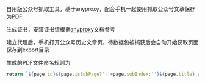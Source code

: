 自用版公众号抓取工具，基于anyproxy，配合手机一起使用抓取公众号文章保存为PDF

生成证书，安装证书请根据[anyproxy](https://anyproxy.io)文档参考

建立代理后，手机打开公众号历史文章页，待数据包被捕获后会自动开始获取页面保存到export目录

生成的PDF文件命名规则为

```js
return `${page.id}${page.isSubPage?':'+page.subIndex:''}${page.title}.pdf`
```